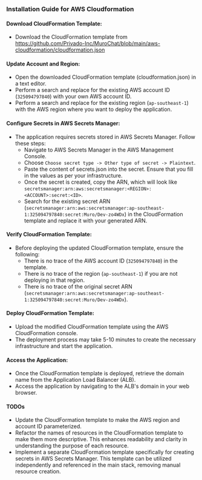 ### Installation Guide for AWS Cloudformation

#### Download CloudFormation Template:
- Download the CloudFormation template from https://github.com/Privado-Inc/MuroChat/blob/main/aws-cloudformation/cloudformation.json
#### Update Account and Region:
- Open the downloaded CloudFormation template (cloudformation.json) in a text editor.
- Perform a search and replace for the existing AWS account ID (`325094797840`) with your own AWS account ID.
- Perform a search and replace for the existing region (`ap-southeast-1`) with the AWS region where you want to deploy the application.

#### Configure Secrets in AWS Secrets Manager:
- The application requires secrets stored in AWS Secrets Manager. Follow these steps:
    - Navigate to AWS Secrets Manager in the AWS Management Console.
    - Choose `Choose secret type -> Other type of secret -> Plaintext`.
    - Paste the content of secrets.json into the secret. Ensure that you fill in the values as per your infrastructure.
    - Once the secret is created, copy the ARN, which will look like `secretsmanager:arn:aws:secretsmanager:<REGION>:<ACCOUNT>:secret:<ID>`.
    - Search for the existing secret ARN (`secretsmanager:arn:aws:secretsmanager:ap-southeast-1:325094797840:secret:Muro/Dev-zo4WDx`) in the CloudFormation template and replace it with your generated ARN.

#### Verify CloudFormation Template:
- Before deploying the updated CloudFormation template, ensure the following:
    - There is no trace of the AWS account ID (`325094797840`) in the template.
    - There is no trace of the region (`ap-southeast-1`) if you are not deploying in that region.
    - There is no trace of the original secret ARN (`secretsmanager:arn:aws:secretsmanager:ap-southeast-1:325094797840:secret:Muro/Dev-zo4WDx`).

#### Deploy CloudFormation Template:
- Upload the modified CloudFormation template using the AWS CloudFormation console.
- The deployment process may take 5-10 minutes to create the necessary infrastructure and start the application.


#### Access the Application:
- Once the CloudFormation template is deployed, retrieve the domain name from the Application Load Balancer (ALB).
- Access the application by navigating to the ALB's domain in your web browser.


#### TODOs
- Update the CloudFormation template to make the AWS region and account ID parameterized. 
- Refactor the names of resources in the CloudFormation template to make them more descriptive. This enhances readability and clarity in understanding the purpose of each resource.
- Implement a separate CloudFormation template specifically for creating secrets in AWS Secrets Manager. This template can be utilized independently and referenced in the main stack, removing manual resource creation.
